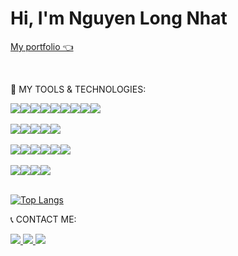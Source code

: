  <h1>Hi, I'm <span style="font-weight:bold;">Nguyen Long Nhat</span></h1>
 
  <a href="https://github.com/NguyenLongNhat238">My portfolio 👈</a>
 
  <br/>
 
  🤖 MY TOOLS & TECHNOLOGIES:
 
  <div style="display:flex; flex-wrap: wrap;">
      <img src="https://img.shields.io/badge/python-3670A0?style=for-the-badge&logo=python&logoColor=ffdd54">
      <img src="https://img.shields.io/badge/flask-%23000.svg?style=for-the-badge&logo=flask&logoColor=white">
      <img src="https://img.shields.io/badge/django-%23092E20.svg?style=for-the-badge&logo=django&logoColor=white">
      <img src="https://img.shields.io/badge/DJANGO-REST-ff1709?style=for-the-badge&logo=django&logoColor=white&color=ff1709&labelColor=gray">
      <img src="https://img.shields.io/badge/-ElasticSearch-005571?style=for-the-badge&logo=elasticsearch">
      <img src="https://img.shields.io/badge/c%23-%23239120.svg?style=for-the-badge&logo=c-sharp&logoColor=white">
      <img src="https://img.shields.io/badge/.NET-5C2D91?style=for-the-badge&logo=.net&logoColor=white">
      <img src="https://img.shields.io/badge/node.js-6DA55F?style=for-the-badge&logo=node.js&logoColor=white">
      <img src="https://img.shields.io/badge/express.js-%23404d59.svg?style=for-the-badge&logo=express&logoColor=%2361DAFB">
 </div>
 <br>
   <div style="display:flex; flex-wrap: wrap;">
      <img src="https://img.shields.io/badge/html5-%23E34F26.svg?style=for-the-badge&logo=html5&logoColor=white">
      <img src="https://img.shields.io/badge/css3-%231572B6.svg?style=for-the-badge&logo=css3&logoColor=white">
      <img src="https://img.shields.io/badge/javascript-%23323330.svg?style=for-the-badge&logo=javascript&logoColor=%23F7DF1E">
      <img sre="https://img.shields.io/badge/typescript-%23007ACC.svg?style=for-the-badge&logo=typescript&logoColor=white">
      <img src="https://img.shields.io/badge/react-%2320232a.svg?style=for-the-badge&logo=react&logoColor=%2361DAFB">
      <img src="https://img.shields.io/badge/bootstrap-%23563D7C.svg?style=for-the-badge&logo=bootstrap&logoColor=white">
 </div>
 <br>
   <div style="display:flex; flex-wrap: wrap;">
      <img src="https://img.shields.io/badge/jquery-%230769AD.svg?style=for-the-badge&logo=jquery&logoColor=white">
      <img src="https://img.shields.io/badge/Microsoft%20SQL%20Sever-CC2927?style=for-the-badge&logo=microsoft%20sql%20server&logoColor=white">
      <img src="https://img.shields.io/badge/MySQL-045782?style=for-the-badge&logo=mysql&logoColor=white">
      <img src="https://img.shields.io/badge/postgres-%23316192.svg?style=for-the-badge&logo=postgresql&logoColor=white">
      <img src="https://img.shields.io/badge/NPM-%23000000.svg?style=for-the-badge&logo=npm&logoColor=white">
      <img src="https://img.shields.io/badge/latex-%23008080.svg?style=for-the-badge&logo=latex&logoColor=white">
 </div>
 <br>
 <div style="display:flex; flex-wrap: wrap;">
      <img src="https://img.shields.io/badge/docker-%230db7ed.svg?style=for-the-badge&logo=docker&logoColor=white">
      <img src="https://img.shields.io/badge/gitlab-%23181717.svg?style=for-the-badge&logo=gitlab&logoColor=white">
      <img src="https://img.shields.io/badge/Rabbitmq-FF6600?style=for-the-badge&logo=rabbitmq&logoColor=white">
      <img src="https://img.shields.io/badge/celery-%2337814A.svg?&style=for-the-badge&logo=celery&logoColor=white" />
  </div>
  <br/>
 
   [![Top Langs](https://github-readme-stats.vercel.app/api/top-langs/?username=NguyenLongNhat238&langs_count=10&layout=compact)](https://github.com/anuraghazra/github-readme-stats)


  📞 CONTACT ME:
 
  <a href="mailto:kennguyen.cr1@gmail.com"><img src="https://img.shields.io/badge/-Gmail-F7F7F7?style=for-the-badge&logo=Gmail"> </a>
  <a href="https://www.instagram.com/_ken_zz/"> <img src="https://img.shields.io/badge/-Instagram-76e38f?style=for-the-badge&logo=Instagram"> </a>
  <a href="https://www.facebook.com/t.tken01/"> <img src="https://img.shields.io/badge/Facebook-%231877F2.svg?style=for-the-badge&logo=Facebook&logoColor=white"> </a>
